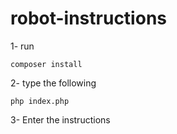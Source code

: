 # robot-instructions
1- run
```
composer install
```
2- type the following
```
php index.php
```
3- Enter the instructions
